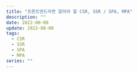 ```yaml
---
title: "프론트엔드라면 알아야 할 CSR, SSR / SPA, MPA"
description: ""
date: 2022-00-00
update: 2022-00-00
tags:
  - CSR
  - SSR
  - SPA
  - MPA
series: ""
---
```


##
